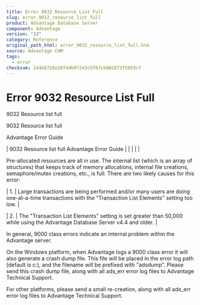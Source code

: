 ```yaml
---
title: Error 9032 Resource List Full
slug: error_9032_resource_list_full
product: Advantage Database Server
component: Advantage
version: "12"
category: Reference
original_path_html: error_9032_resource_list_full.htm
source: Advantage CHM
tags:
  - error
checksum: 244b8726e26fd4b07243c5f67cb802873f5859cf
---
```


# Error 9032 Resource List Full

9032 Resource list full

9032 Resource list full

Advantage Error Guide

| 9032 Resource list full  Advantage Error Guide |  |  |  |  |

Pre-allocated resources are all in use. The internal list (which is an array of structures) that keeps track of memory allocations, internal file creations, semaphore/mutex creations, etc., is full. There are two likely causes for this error:

| 1. | Large transactions are being performed and/or many users are doing one-at-a-time transactions with the "Transaction List Elements" setting too low. |

| 2. | The "Transaction List Elements" setting is set greater than 50,000 while using the Advantage Database Server v4.4 and older. |

In general, 9000 class errors indicate an internal problem within the Advantage server.

On the Windows platform, when Advantage logs a 9000 class error it will also generate a crash dump file. This file will be placed in the error log path (default is c:\), and the filename will be prefixed with "adsdump". Please send this crash dump file, along with all ads\_err error log files to Advantage Technical Support.

For other platforms, please send a small re-creation, along with all ads\_err error log files to Advantage Technical Support.
